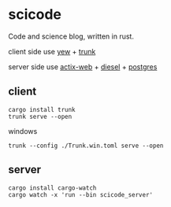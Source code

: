 # scicode

Code and science blog, written in rust.

client side use [yew](https://yew.rs/) + [trunk](https://trunkrs.dev/)

server side use [actix-web](https://actix.rs/) + [diesel](https://diesel.rs/) + [postgres](https://www.postgresql.org/)

## client

`cargo install trunk`  
`trunk serve --open`

windows

`trunk --config ./Trunk.win.toml serve --open`

## server

`cargo install cargo-watch`  
`cargo watch -x 'run --bin scicode_server'`
